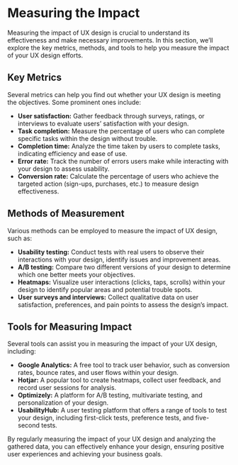 # Measuring the Impact

Measuring the impact of UX design is crucial to understand its effectiveness and make necessary improvements. In this section, we’ll explore the key metrics, methods, and tools to help you measure the impact of your UX design efforts.

## Key Metrics

Several metrics can help you find out whether your UX design is meeting the objectives. Some prominent ones include:

- **User satisfaction:** Gather feedback through surveys, ratings, or interviews to evaluate users’ satisfaction with your design.
- **Task completion:** Measure the percentage of users who can complete specific tasks within the design without trouble.
- **Completion time:** Analyze the time taken by users to complete tasks, indicating efficiency and ease of use.
- **Error rate:** Track the number of errors users make while interacting with your design to assess usability.
- **Conversion rate:** Calculate the percentage of users who achieve the targeted action (sign-ups, purchases, etc.) to measure design effectiveness.

## Methods of Measurement

Various methods can be employed to measure the impact of UX design, such as:

- **Usability testing:** Conduct tests with real users to observe their interactions with your design, identify issues and improvement areas.
- **A/B testing:** Compare two different versions of your design to determine which one better meets your objectives.
- **Heatmaps:** Visualize user interactions (clicks, taps, scrolls) within your design to identify popular areas and potential trouble spots.
- **User surveys and interviews:** Collect qualitative data on user satisfaction, preferences, and pain points to assess the design’s impact.

## Tools for Measuring Impact

Several tools can assist you in measuring the impact of your UX design, including:

- **Google Analytics:** A free tool to track user behavior, such as conversion rates, bounce rates, and user flows within your design.
- **Hotjar:** A popular tool to create heatmaps, collect user feedback, and record user sessions for analysis.
- **Optimizely:** A platform for A/B testing, multivariate testing, and personalization of your design.
- **UsabilityHub:** A user testing platform that offers a range of tools to test your design, including first-click tests, preference tests, and five-second tests.

By regularly measuring the impact of your UX design and analyzing the gathered data, you can effectively enhance your design, ensuring positive user experiences and achieving your business goals.
